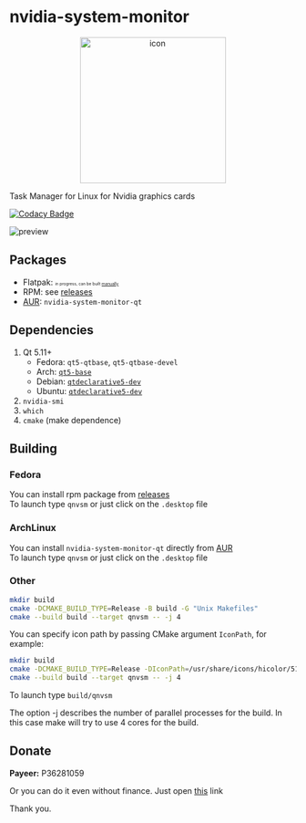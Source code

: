 # nvidia-system-monitor

<div style="text-align: center;">
    <img src="icon.png" alt="icon" width="256" height="256"/>
</div>

Task Manager for Linux for Nvidia graphics cards

[![Codacy Badge](https://app.codacy.com/project/badge/Grade/5a91f69b64a7459eb4aa788172595771)](https://www.codacy.com/manual/congard/nvidia-system-monitor-qt?utm_source=github.com&utm_medium=referral&utm_content=congard/nvidia-system-monitor-qt&utm_campaign=Badge_Grade)

![preview](pics/preview.gif)

## Packages

* Flatpak: <span style="font-size:0.5em">in progress, can be built [manually](package/flatpak/README.md)</span>
* RPM: see [releases](https://github.com/congard/nvidia-system-monitor-qt/releases)
* [AUR](https://aur.archlinux.org/packages/nvidia-system-monitor-qt/): `nvidia-system-monitor-qt`

## Dependencies

1.  Qt 5.11+
    * Fedora: `qt5-qtbase`, `qt5-qtbase-devel`
    * Arch: [`qt5-base`](https://www.archlinux.org/packages/extra/x86_64/qt5-base/)
    * Debian: [`qtdeclarative5-dev`](https://packages.debian.org/en/sid/qtdeclarative5-dev)
    * Ubuntu: [`qtdeclarative5-dev`](https://packages.ubuntu.com/focal/qtdeclarative5-dev)
2.  `nvidia-smi`
3.  `which`
4.  `cmake` (make dependence)

## Building

### Fedora

You can install rpm package from [releases](https://github.com/congard/nvidia-system-monitor-qt/releases)
<br>To launch type `qnvsm` or just click on the `.desktop` file

### ArchLinux

You can install `nvidia-system-monitor-qt` directly from [AUR](https://aur.archlinux.org/packages/nvidia-system-monitor-qt/)
<br>To launch type `qnvsm` or just click on the `.desktop` file

### Other

```bash
mkdir build
cmake -DCMAKE_BUILD_TYPE=Release -B build -G "Unix Makefiles"
cmake --build build --target qnvsm -- -j 4
```

You can specify icon path by passing CMake argument `IconPath`, for example:
```bash
mkdir build
cmake -DCMAKE_BUILD_TYPE=Release -DIconPath=/usr/share/icons/hicolor/512x512/apps/nvidia-system-monitor-qt.png -B build -G "Unix Makefiles"
cmake --build build --target qnvsm -- -j 4
```

To launch type `build/qnvsm`

The option -j describes the number of parallel processes for the build. In this case make will try to use 4 cores for the build.

## Donate

<b>Payeer:</b> P36281059

Or you can do it even without finance. Just open [this](http://fainbory.com/8aWY) link

Thank you.
